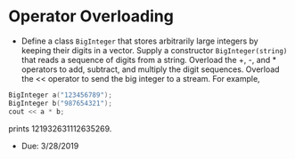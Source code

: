 # Operator Overloading
* Define a class `BigInteger` that stores arbitrarily large integers
by keeping their digits in a vector<int>. Supply a constructor `BigInteger(string)` that  reads a sequence of digits from a string. Overload the +, -, and * operators to add, subtract, and multiply the digit sequences.
Overload the << operator to send the big integer to a stream. For example,

```cpp
BigInteger a("123456789");
BigInteger b("987654321");
cout << a * b;
```
prints 121932631112635269.

* Due: 3/28/2019
